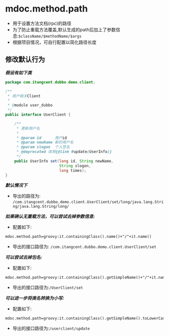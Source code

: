 # mdoc.method.path

- 用于设置方法文档(rpc)的路径
- 为了防止重载方法覆盖,默认生成的path后加上了参数信息:`$className/$methodName/$args`
- 根据项目情况，可自行配置以简化路径长度


## 修改默认行为

***假设有如下类***

```java
package com.itangcent.dubbo.demo.client;

/**
 * 用户相关Client
 *
 * @module user_dubbo
 */
public interface UserClient {

    /**
     * 更新用户名
     *
     * @param id      用户id
     * @param newName 新的用户名
     * @param slogon  个人签名
     * @deprecated 改用{@link #update(UserInfo)}
     */
    public UserInfo set(long id, String newName,
                        String slogon,
                        long times);
}
```

***默认情况下***

- 导出的路径为:<br>
    `/com.itangcent.dubbo.demo.client.UserClient/set/long/java.lang.String/java.lang.String/long/`

***如果确认无重载方法，可以尝试去掉参数信息:***

- 配置如下:

```properties
mdoc.method.path=groovy:it.containingClass().name()+"/"+it.name()
```

- 导出的接口路径为: `/com.itangcent.dubbo.demo.client.UserClient/set`

***可以尝试去掉包名:***

- 配置如下:

```properties
mdoc.method.path=groovy:it.containingClass().getSimpleName()+"/"+it.name()
```

- 导出的接口路径为:`/UserClient/set`

***可以进一步将类名转换为小写:***

- 配置如下:

```properties
mdoc.method.path=groovy:it.containingClass().getSimpleName().toLowerCase()+"/"+it.name()
```

- 导出的接口路径为:`/userclient/update`
